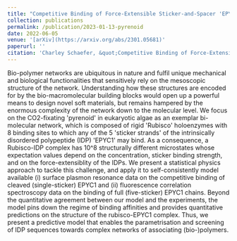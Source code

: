 ```yaml
---
title: "Competitive Binding of Force-Extensible Sticker-and-Spacer 'EPYC1' Polypeptides to a Patchy Colloidal 'Rubisco' Protein"
collection: publications
permalink: /publication/2023-01-13-pyrenoid
date: 2022-06-05
venue: '[arXiv](https://arxiv.org/abs/2301.05681)'
paperurl: ''
citation: 'Charley Schaefer, &quot;Competitive Binding of Force-Extensible Sticker-and-Spacer 'EPYC1' Polypeptides to a Patchy Colloidal 'Rubisco' Protein.&quot; <i>arXiv.</i>  (2023)'
---
```




Bio-polymer networks are ubiquitous in nature and fulfil unique mechanical and biological functionalities that sensitively rely on the mesoscopic structure of the network. Understanding how these structures are encoded for by the bio-macromolecular building blocks would open up a powerful means to design novel soft materials, but remains hampered by the enormous complexity of the network down to the molecular level. We focus on the CO2-fixating 'pyrenoid' in eukaryotic algae as an exemplar bi-molecular network, which is composed of rigid 'Rubisco' holoenzymes with 8 binding sites to which any of the 5 'sticker strands' of the intrinsically disordered polypeptide (IDP) 'EPYC1' may bind. As a consequence, a Rubisco-IDP complex has 10^8 structurally different microstates whose expectation values depend on the concentration, sticker binding strength, and on the force-extensiblity of the IDPs. We present a statistical physics approach to tackle this challenge, and apply it to self-consistently model available (i) surface plasmon resonance data on the competitive binding of cleaved (single-sticker) EPYC1 and (ii) fluorescence correlation spectroscopy data on the binding of full (five-sticker) EPYC1 chains. Beyond the quantitative agreement between our model and the experiments, the model pins down the regime of binding affinities and provides quantitative predictions on the structure of the rubisco-EPYC1 complex. Thus, we present a predictive model that enables the parametrisation and screening of IDP sequences towards complex networks of associating (bio-)polymers. 

